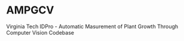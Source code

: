 # AMPGCV
Virginia Tech IDPro - Automatic Masurement of Plant Growth Through Computer Vision Codebase
